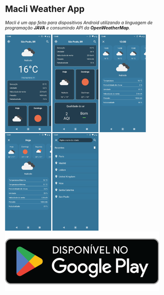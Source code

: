 # Macli Weather App

<i>Macli é um app feito para dispositivos Android utilizando a linguagem de programação <b>JAVA</b> e consumindo API da <b>OpenWeatherMap</b>.</i>

<div style="display:inline_block;">
  <img width="30%" src="https://github.com/Victor001021/Macli/raw/main/images/Screenshot_20220917-134025.jpg"/>
  <img width="30%" src="https://github.com/Victor001021/Macli/raw/main/images/Screenshot_20220917-134033.jpg"/>
  <img width="30%" src="https://github.com/Victor001021/Macli/raw/main/images/Screenshot_20220917-134048.jpg"/>
  <img width="30%" src="https://github.com/Victor001021/Macli/raw/main/images/Screenshot_20220917-134104.jpg"/>
  <img width="30%" src="https://github.com/Victor001021/Macli/raw/main/images/Screenshot_20220917-134125.jpg"/>
</div>

<div align="center">
  <a href="https://play.google.com/store/apps/details?id=com.vitor.alcan.appclima">
    <img src="images/google-play-badge (1).png"/>
  </a>
</div>
